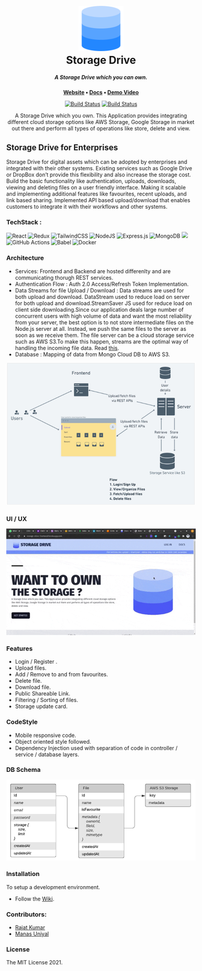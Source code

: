 <h1 align="center">
  <br>
 <img width="120" height="120" src="./client/src/assets/logo512.png">
  <br>
  Storage Drive
  <br>

</h1>

<h5 align="center">
	A Storage Drive which you can own.
</h5>

<p align="center">
	<strong>
		<a href="https://storage-drive-frontend.herokuapp.com/">Website</a>
		•
		<a href="https://github.com/Crio-Winter-of-Doing-2021/VICARA-T8/wiki">Docs</a>
		•
		<a href="https://drive.google.com/file/d/1pCPZybgSJNcLAKiaXgzdxP50_2Q0cESO/view?usp=sharing">Demo Video</a>
	</strong>
</p>

<p align="center">
	<a href="https://github.com/Crio-Winter-of-Doing-2021/VICARA-T8/actions"><img
		alt="Build Status"
		src="https://github.com/Crio-Winter-of-Doing-2021/VICARA-T8/actions/workflows/backend.yml/badge.svg"></a>
  	<a href="https://github.com/Crio-Winter-of-Doing-2021/VICARA-T8/actions"><img
		alt="Build Status"
		src="https://github.com/Crio-Winter-of-Doing-2021/VICARA-T8/actions/workflows/frontend.yml/badge.svg"></a>
</p>

<p align="center">
A Storage Drive which you own. This Application provides integrating different cloud storage options like AWS Storage, Google Storage in market out there and perform all types of operations like store, delete and view.
</p>

## Storage Drive for Enterprises

Storage Drive for digital assets which can be adopted by enterprises and integrated with their other systems. Existing services such as Google Drive or DropBox don’t provide this flexibility and also increase the storage cost. Build the basic functionality like authentication, uploads, downloads, viewing and deleting files on a user friendly interface. Making it scalable and implementing additional features like favourites, recent uploads, and link based sharing. Implemented API based upload/download that enables customers to integrate it with their workflows and other systems.

### TechStack :

<img alt="React" src="https://img.shields.io/badge/react%20-%2320232a.svg?&style=for-the-badge&logo=react&logoColor=%2361DAFB"/> <img alt="Redux" src="https://img.shields.io/badge/redux%20-%23593d88.svg?&style=for-the-badge&logo=redux&logoColor=white"/> <img alt="TailwindCSS" src="https://img.shields.io/badge/tailwindcss%20-%2338B2AC.svg?&style=for-the-badge&logo=tailwind-css&logoColor=white"/>
<img alt="NodeJS" src="https://img.shields.io/badge/node.js%20-%2343853D.svg?&style=for-the-badge&logo=node.js&logoColor=white"/> <img alt="Express.js" src="https://img.shields.io/badge/express.js%20-%23404d59.svg?&style=for-the-badge"/> <img alt="MongoDB" src ="https://img.shields.io/badge/MongoDB-%234ea94b.svg?&style=for-the-badge&logo=mongodb&logoColor=white"/> <img src = "https://img.shields.io/badge/Amazon_AWS-232F3E?style=for-the-badge&logo=amazon-aws&logoColor=white"/> <img alt="GitHub Actions" src="https://img.shields.io/badge/github%20actions%20-%232671E5.svg?&style=for-the-badge&logo=github%20actions&logoColor=white"/> <img alt="Babel" src="https://img.shields.io/badge/Babel-F9DC3e?style=for-the-badge&logo=babel&logoColor=black" /> <img alt="Docker" src="https://img.shields.io/badge/docker%20-%230db7ed.svg?&style=for-the-badge&logo=docker&logoColor=white"/>

### Architecture

- Services: Frontend and Backend are hosted differenlty and are communicating thorugh REST services.
- Authentication Flow : Auth 2.0 Access/Refresh Token Implementation.
- Data Streams for file Upload / Download : Data streams are used for both upload and download. DataStream used to reduce load on server for both upload and download.StreamSaver JS used for reduce load on client side downloading.Since our application deals large number of concurrent users with high volume of data and want the most reliability from your server, the best option is to not store intermediate files on the Node.js server at all. Instead, we push the same files to the server as soon as we receive them. The file server can be a cloud storage service such as AWS S3.To make this happen, streams are the optimal way of handling the incoming file data. Read <a href="https://github.com/Crio-Winter-of-Doing-2021/VICARA-T8/wiki">this</a>.
- Database : Mapping of data from Mongo Cloud DB to AWS S3.
<p align="center">
  <img src="./assets/arch.png" alt="architecture">
</p>

### UI / UX

<p align="center">
  <img src="./assets/UI.gif" alt="UI">
</p>

<!-- GIF NEEDED -->

### Features

- Login / Register .
- Upload files.
- Add / Remove to and from favourites.
- Delete file.
- Download file.
- Public Shareable Link.
- Filtering / Sorting of files.
- Storage update card.

### CodeStyle

- Mobile responsive code.
- Object oriented style followed.
- Dependency Injection used with separation of code in controller / service / database layers.

### DB Schema

<p align="center">
  <img src="./assets/db_schema.png" alt="architecture"">
</p>

### Installation

To setup a development environment.

- Follow the <a href="https://github.com/Crio-Winter-of-Doing-2021/VICARA-T8/wiki/Installation-Instructions">Wiki</a>.

### Contributors:

- [Rajat Kumar](https://github.com/991rajat)
- [Manas Uniyal](https://www.github.com/ManasUniyal)

### License

The MIT License 2021.
